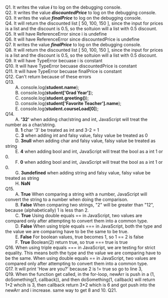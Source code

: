 Q1. It writes the value ***i*** to log on the debugging console.\
Q2. It writes the value ***discountedPrice*** to log on the debugging console.\
Q3. It writes the value ***finalPrice*** to log on the debugging console.\
Q4. It will return the discounted list [ 50, 100, 150 ], since the input for prices is a list and the discount is 0.5, so the soltuion will a list with 0.5 discount.\
Q5. It will have ReferenceError since i is undefine\
Q6. It will have ReferenceError since discountedPrice is undefine\
Q7. It writes the value ***finalPrice*** to log on the debugging console.\
Q8. It will return the discounted list [ 50, 100, 150 ], since the input for prices is a list and the discount is 0.5, so the soltuion will a list with 0.5 discount.\
Q9. It will have TypeError becuase i is constant\
Q10. It will have TypeError becuase discountedPrice is constant\
Q11. It will have TypeError becuase finalPrice is constant\
Q12. Can't return because of these errors\
Q13. \
&emsp;&emsp; A. console.log(**student.name**);\
&emsp;&emsp; B. console.log(**student['Grad Year']**);\
&emsp;&emsp; C. console.log(**student.greeting()**);\
&emsp;&emsp; D. console.log(**student['Favorite Teacher'].name**);\
&emsp;&emsp; E. console.log(**student.courseLoad[0]**);\
Q14. \
&emsp;&emsp; A. **'32'** when adding char/string and int, JavaScript will treat the number as a char/string.\
&emsp;&emsp; B. **1** char '3' be treated as int and 3-2 = 1 \
&emsp;&emsp; C. **3** when adding int and falsy value, falsy value be treated as 0\
&emsp;&emsp; D. **3null** when adding char and falsy value, falsy value be treated as string\
&emsp;&emsp; E. **4** when adding bool and int, JavaScript will treat the bool as a int 1 or 0.\
&emsp;&emsp; F. **0** when adding bool and int, JavaScript will treat the bool as a int 1 or 0.\
&emsp;&emsp; G. **3undefined** when adding string and falsy value, falsy value be treated as string\
&emsp;&emsp; H. **NaN**\
Q15. \
&emsp;&emsp; A. **True** When comparing a string with a number, JavaScript will convert the string to a number when doing the comparison. \
&emsp;&emsp; B. **False** When comparing two strings, "2" will be greater than "12", because (alphabetically) 1 is less than 2.\
&emsp;&emsp; C. **True** Using double equals == in JavaScript, two values are compared only after attempting to convert them into a common type.\
&emsp;&emsp; D. **False** When using triple equals === in JavaScript, both the type and the value we are comparing have to be the same to be true.\
&emsp;&emsp; E. **False** For boolean values, true becomes 1, so 1 == 2 is false\
&emsp;&emsp; F. **True** Boolean(2) return true, so true === true is true\
Q16. When using triple equals === in JavaScript, we are testing for strict equality. This means both the type and the value we are comparing have to be the same. When using double equals == in JavaScript, two values are compared only after attempting to convert them into a common type.\
Q17. It will print 'How are you?' because 2 is != true so go to line 3, \
Q19. When the function get called, in the for-loop, newArr is push in a (1, doSomething(1, callback)), and then doSomething(1, callback) will return 1+2 whcih is 3, then callback return 3\*2 which is 6 and got push into the newArr and i increase. same way to get 8 and 10. 
Q21. 
